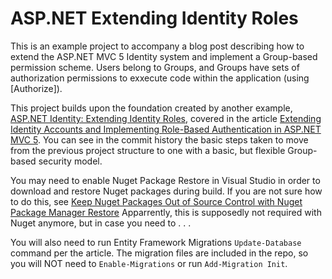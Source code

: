 ASP.NET Extending Identity Roles
======================================

This is an example project to accompany a blog post describing how to extend the ASP.NET MVC 5 Identity system and implement a Group-based permission scheme. Users belong to Groups, and Groups have sets of authorization permissions to exxecute code within the application (using [Authorize]).

This project builds upon the foundation created by another example, [ASP.NET Identity: Extending Identity Roles][3], covered in the article [Extending Identity Accounts and Implementing Role-Based Authentication in ASP.NET MVC 5][1]. You can see in the commit history the basic steps taken to move from the previous project structure to one with a basic, but flexible Group-based security model. 

You may need to enable Nuget Package Restore in Visual Studio in order to download and restore Nuget packages during build. If you are not sure how to do this, see [Keep Nuget Packages Out of Source Control with Nuget Package Manager Restore][2] Apparrently, this is supposedly not required with Nuget anymore, but in case you need to . . .

You will also need to run Entity Framework Migrations `Update-Database` command per the article. The migration files are included in the repo, so you will NOT need to `Enable-Migrations` or run `Add-Migration Init`. 

[1]: http://typecastexception.com/post/2014/02/13/ASPNET-MVC-5-Identity-Extending-and-Modifying-Roles.aspx "ASP.NET MVC 5 Identity: Extending and Modifying Roles"

[2]: http://www.typecastexception.com/post/2013/11/10/Keep-Nuget-Packages-Out-of-Source-Control-with-Nuget-Package-Manager-Restore.aspx "Keep Nuget Packages Out of Source Control with Nuget Package Manager Restore"

[3]: https://github.com/TypecastException/AspNetExtendingIdentityRoles "ASP.NET Identity: Extending Identity Roles"

